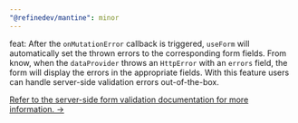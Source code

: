 ```yaml
---
"@refinedev/mantine": minor
---
```


feat: After the `onMutationError` callback is triggered, `useForm` will automatically set the thrown errors to the corresponding form fields.
From know, when the `dataProvider` throws an `HttpError` with an `errors` field, the form will display the errors in the appropriate fields. With this feature users can handle server-side validation errors out-of-the-box.

[Refer to the server-side form validation documentation for more information. →](https://refine.dev/docs/advanced-tutorials/forms/server-side-form-validation/)
